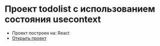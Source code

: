 # Проект todolist с использованием состояния usecontext

- Проект построен на: React
- [Открыть проект](https://mrsergpron.github.io/project-react-usecontext/)
